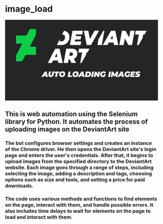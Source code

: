 # image_load
![Иллюстрация к проекту](https://github.com/FelixWixizzz/image_load/blob/main/DEVIANTART.png)
## This is web automation using the Selenium library for Python. It automates the process of uploading images on the DeviantArt site
### The bot configures browser settings and creates an instance of the Chrome driver. He then opens the DeviantArt site's login page and enters the user's credentials. After that, it begins to upload images from the specified directory to the DeviantArt website. Each image goes through a range of steps, including selecting the image, adding a description and tags, choosing options such as size and tools, and setting a price for paid downloads.
### The code uses various methods and functions to find elements on the page, interact with them, and handle possible errors. It also includes time delays to wait for elements on the page to load and interact with them.
